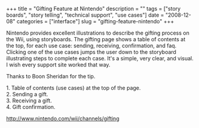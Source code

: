 +++
title = "Gifting Feature at Nintendo"
description = ""
tags = ["story boards", "story telling", "technical support", "use cases"]
date = "2008-12-08"
categories = ["interface"]
slug = "gifting-feature-nintendo"
+++


<p>Nintendo provides excellent illustrations to describe the gifting process on the Wii, using storyboards. The gifting page shows a table of contents at the top, for each use case: sending, receiving, confirmation, and faq. Clicking one of the use cases jumps the user down to the storyboard illustrating steps to complete each case. It's a simple, very clear, and visual. I wish every support site worked that way.  </p>
<p>Thanks to Boon Sheridan for the tip.</p>
<div id="screens-full" class="clear"><div class="caption">1. Table of contents (use cases) at the top of the page.</div><div class="fullimg clear"><a href="http://media.konigi.com/interface/nintendo-gifting-1.png" class="group" rel="group" title="1. Table of contents (use cases) at the top of the page."><img src="http://media.konigi.com/interface/nintendo-gifting-1.png" alt="" class="img-responsive"></a></div></div><div id="screens-full" class="clear"><div class="caption">2. Sending a gift.</div><div class="fullimg clear"><a href="http://media.konigi.com/interface/nintendo-gifting-2.png" class="group" rel="group" title="2. Sending a gift."><img src="http://media.konigi.com/interface/nintendo-gifting-2.png" alt="" class="img-responsive"></a></div></div><div id="screens-full" class="clear"><div class="caption">3. Receiving a gift.</div><div class="fullimg clear"><a href="http://media.konigi.com/interface/nintendo-gifting-3.png" class="group" rel="group" title="3. Receiving a gift."><img src="http://media.konigi.com/interface/nintendo-gifting-3.png" alt="" class="img-responsive"></a></div></div><div id="screens-full" class="clear"><div class="caption">4. Gift confirmation.</div><div class="fullimg clear"><a href="http://media.konigi.com/interface/nintendo-gifting-4.png" class="group" rel="group" title="4. Gift confirmation."><img src="http://media.konigi.com/interface/nintendo-gifting-4.png" alt="" class="img-responsive"></a></div></div>        
<p><a href="http://www.nintendo.com/wii/channels/gifting">http://www.nintendo.com/wii/channels/gifting</a></p>

